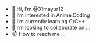 - 👋 Hi, I’m @31mayur12
- 👀 I’m interested in Anime,Coding
- 🌱 I’m currently learning C/C++
- 💞️ I’m looking to collaborate on ...
- 📫 How to reach me ...

<!---
31mayur12/31mayur12 is a ✨ special ✨ repository because its `README.md` (this file) appears on your GitHub profile.
You can click the Preview link to take a look at your changes.
--->

